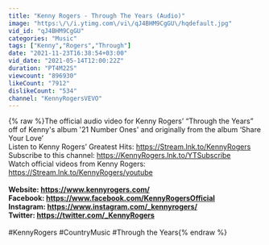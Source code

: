 ```yaml
---
title: "Kenny Rogers - Through The Years (Audio)"
image: "https:\/\/i.ytimg.com\/vi\/qJ4BHM9CgGU\/hqdefault.jpg"
vid_id: "qJ4BHM9CgGU"
categories: "Music"
tags: ["Kenny","Rogers","Through"]
date: "2021-11-23T16:38:54+03:00"
vid_date: "2021-05-14T12:00:22Z"
duration: "PT4M22S"
viewcount: "896930"
likeCount: "7912"
dislikeCount: "534"
channel: "KennyRogersVEVO"
---
```

{% raw %}The official audio video for Kenny Rogers’ “Through the Years” off of Kenny's album '21 Number Ones' and originally from the album ‘Share Your Love’<br />Listen to Kenny Rogers’ Greatest Hits: <a rel="nofollow" target="blank" href="https://Stream.lnk.to/KennyRogers">https://Stream.lnk.to/KennyRogers</a><br />Subscribe to this channel: <a rel="nofollow" target="blank" href="https://KennyRogers.lnk.to/YTSubscribe">https://KennyRogers.lnk.to/YTSubscribe</a><br />Watch official videos from Kenny Rogers: <a rel="nofollow" target="blank" href="https://Stream.lnk.to/KennyRogers/youtube">https://Stream.lnk.to/KennyRogers/youtube</a><br />******************************************<br />Website: <a rel="nofollow" target="blank" href="https://www.kennyrogers.com/">https://www.kennyrogers.com/</a><br />Facebook: <a rel="nofollow" target="blank" href="https://www.facebook.com/KennyRogersOfficial">https://www.facebook.com/KennyRogersOfficial</a><br />Instagram: <a rel="nofollow" target="blank" href="https://www.instagram.com/_kennyrogers/">https://www.instagram.com/_kennyrogers/</a><br />Twitter: <a rel="nofollow" target="blank" href="https://twitter.com/_KennyRogers">https://twitter.com/_KennyRogers</a><br />******************************************<br />#KennyRogers #CountryMusic #Through the Years{% endraw %}
